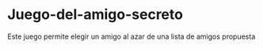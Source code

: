 # Juego-del-amigo-secreto
Este juego permite elegir un amigo al azar de una lista de amigos propuesta
